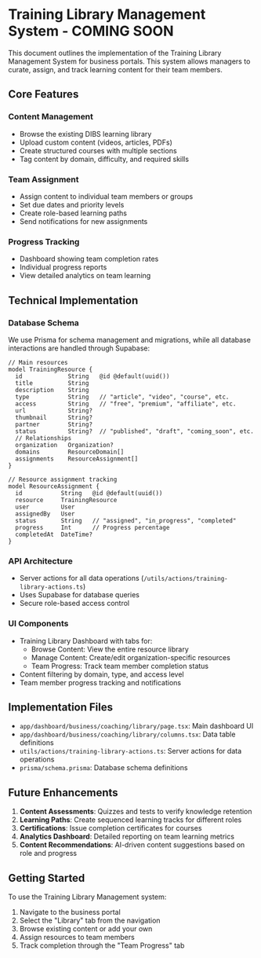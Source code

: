 # Training Library Management System - COMING SOON

This document outlines the implementation of the Training Library Management System for business portals. This system allows managers to curate, assign, and track learning content for their team members.

## Core Features

### Content Management
- Browse the existing DIBS learning library
- Upload custom content (videos, articles, PDFs)
- Create structured courses with multiple sections
- Tag content by domain, difficulty, and required skills

### Team Assignment
- Assign content to individual team members or groups
- Set due dates and priority levels
- Create role-based learning paths
- Send notifications for new assignments

### Progress Tracking
- Dashboard showing team completion rates
- Individual progress reports
- View detailed analytics on team learning

## Technical Implementation

### Database Schema
We use Prisma for schema management and migrations, while all database interactions are handled through Supabase:

```prisma
// Main resources
model TrainingResource {
  id             String   @id @default(uuid())
  title          String
  description    String
  type           String   // "article", "video", "course", etc.
  access         String   // "free", "premium", "affiliate", etc.
  url            String?
  thumbnail      String?
  partner        String?
  status         String?  // "published", "draft", "coming_soon", etc.
  // Relationships
  organization   Organization?
  domains        ResourceDomain[]
  assignments    ResourceAssignment[]
}

// Resource assignment tracking
model ResourceAssignment {
  id           String   @id @default(uuid())
  resource     TrainingResource
  user         User
  assignedBy   User
  status       String   // "assigned", "in_progress", "completed"
  progress     Int      // Progress percentage
  completedAt  DateTime?
}
```

### API Architecture
- Server actions for all data operations (`/utils/actions/training-library-actions.ts`)
- Uses Supabase for database queries
- Secure role-based access control

### UI Components
- Training Library Dashboard with tabs for:
  - Browse Content: View the entire resource library
  - Manage Content: Create/edit organization-specific resources
  - Team Progress: Track team member completion status
- Content filtering by domain, type, and access level
- Team member progress tracking and notifications

## Implementation Files

- `app/dashboard/business/coaching/library/page.tsx`: Main dashboard UI
- `app/dashboard/business/coaching/library/columns.tsx`: Data table definitions
- `utils/actions/training-library-actions.ts`: Server actions for data operations
- `prisma/schema.prisma`: Database schema definitions

## Future Enhancements

1. **Content Assessments**: Quizzes and tests to verify knowledge retention
2. **Learning Paths**: Create sequenced learning tracks for different roles
3. **Certifications**: Issue completion certificates for courses
4. **Analytics Dashboard**: Detailed reporting on team learning metrics
5. **Content Recommendations**: AI-driven content suggestions based on role and progress

## Getting Started

To use the Training Library Management system:

1. Navigate to the business portal
2. Select the "Library" tab from the navigation
3. Browse existing content or add your own
4. Assign resources to team members
5. Track completion through the "Team Progress" tab 